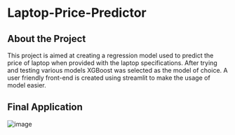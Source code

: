 # Laptop-Price-Predictor

## About the Project

This project is aimed at creating a regression model used to predict the price of laptop when provided with the laptop specifications. After trying and testing various models XGBoost was selected as the model of choice. A user friendly front-end is created using streamlit to make the usage of model easier.

## Final Application

![image](https://github.com/abhipreets2/Laptop-Price-Predictor/assets/58743505/a13a4a1a-0978-4c16-9ff4-93fcbb3b9e49)

